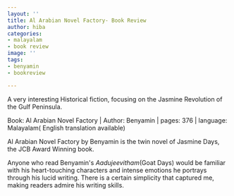 ```yaml
---
layout: ''
title: Al Arabian Novel Factory- Book Review
author: hiba
categories:
- malayalam
- book review
image: ''
tags:
- benyamin
- bookreview

---
```

A very interesting Historical fiction, focusing on the Jasmine Revolution of the Gulf Peninsula.

Book: Al Arabian Novel Factory | Author: Benyamin | pages: 376 | language: Malayalam( English translation available)

Al Arabian Novel Factory by Benyamin is the twin novel of Jasmine Days, the JCB Award Winning book. 

Anyone who read Benyamin's _Aadujeevitham_(Goat Days) would be familiar with his heart-touching characters and intense emotions he portrays through his lucid writing. There is a certain simplicity that captured me, making readers admire his writing skills.